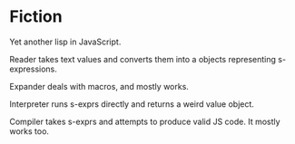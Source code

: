 # Fiction

Yet another lisp in JavaScript.

Reader takes text values and converts them into a objects representing 
s-expressions.

Expander deals with macros, and mostly works.

Interpreter runs s-exprs directly and returns a weird value object.

Compiler takes s-exprs and attempts to produce valid JS code. It mostly 
works too.